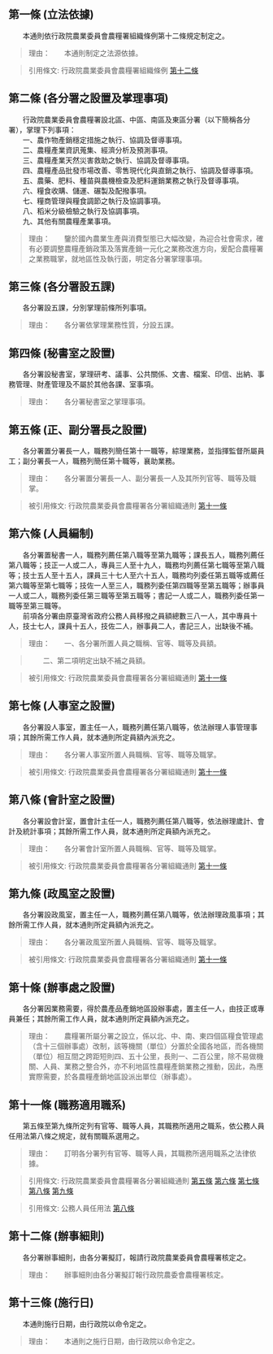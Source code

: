 第一條 (立法依據)
-----------------
　　本通則依行政院農業委員會農糧署組織條例第十二條規定制定之。  
> 理由：　　本通則制定之法源依據。

> 引用條文: 行政院農業委員會農糧署組織條例 [第十二條](../../人事其他/組織編制/行政院農業委員會農糧署組織條例.md#第十二條-分署之設置)



第二條 (各分署之設置及掌理事項)
-------------------------------
　　行政院農業委員會農糧署設北區、中區、南區及東區分署（以下簡稱各分署），掌理下列事項：  
　　一、農作物產銷穩定措施之執行、協調及督導事項。  
　　二、農糧產業資訊蒐集、經濟分析及預測事項。  
　　三、農糧產業天然災害救助之執行、協調及督導事項。  
　　四、農糧產品批發市場改善、零售現代化與直銷之執行、協調及督導事項。  
　　五、農藥、肥料、種苗與農機檢查及肥料運銷業務之執行及督導事項。  
　　六、糧食收購、儲運、碾製及配撥事項。  
　　七、糧商管理與糧食調節之執行及協調事項。  
　　八、稻米分級檢驗之執行及協調事項。  
　　九、其他有關農糧產業事項。  
> 理由：　　鑒於國內農業生產與消費型態已大幅改變，為迎合社會需求，確有必要調整農糧產銷政策及落實產銷一元化之業務改進方向，爰配合農糧署之業務職掌，就地區性及執行面，明定各分署掌理事項。



第三條 (各分署設五課)
---------------------
　　各分署設五課，分別掌理前條所列事項。  
> 理由：　　各分署依掌理業務性質，分設五課。



第四條 (秘書室之設置)
---------------------
　　各分署設秘書室，掌理研考、議事、公共關係、文書、檔案、印信、出納、事務管理、財產管理及不屬於其他各課、室事項。  
> 理由：　　各分署秘書室之掌理事項。



第五條 (正、副分署長之設置)
---------------------------
　　各分署置分署長一人，職務列簡任第十一職等，綜理業務，並指揮監督所屬員工；副分署長一人，職務列簡任第十職等，襄助業務。  
> 理由：　　各分署置分署長一人、副分署長一人及其所列官等、職等及職掌。

> 被引用條文: 行政院農業委員會農糧署各分署組織通則 [第十一條](../../人事其他/組織編制/行政院農業委員會農糧署各分署組織通則.md#第十一條-職務適用職系)



第六條 (人員編制)
-----------------
　　各分署置秘書一人，職務列薦任第八職等至第九職等；課長五人，職務列薦任第八職等；技正一人或二人，專員三人至十九人，職務均列薦任第七職等至第八職等；技士五人至十五人，課員三十七人至六十五人，職務均列委任第五職等或薦任第六職等至第七職等；技佐一人至三人，職務列委任第四職等至第五職等；辦事員一人或二人，職務列委任第三職等至第五職等；書記一人或二人，職務列委任第一職等至第三職等。  
　　前項各分署由原臺灣省政府公務人員移撥之員額總數三八一人，其中專員十人，技士七人，課員十五人，技佐二人，辦事員二人，書記三人，出缺後不補。  
> 理由：　　一、各分署所置人員之職稱、官等、職等及員額。

> 　　二、第二項明定出缺不補之員額。

> 被引用條文: 行政院農業委員會農糧署各分署組織通則 [第十一條](../../人事其他/組織編制/行政院農業委員會農糧署各分署組織通則.md#第十一條-職務適用職系)



第七條 (人事室之設置)
---------------------
　　各分署設人事室，置主任一人，職務列薦任第八職等，依法辦理人事管理事項；其餘所需工作人員，就本通則所定員額內派充之。  
> 理由：　　各分署人事室所置人員職稱、官等、職等及職掌。

> 被引用條文: 行政院農業委員會農糧署各分署組織通則 [第十一條](../../人事其他/組織編制/行政院農業委員會農糧署各分署組織通則.md#第十一條-職務適用職系)



第八條 (會計室之設置)
---------------------
　　各分署設會計室，置會計主任一人，職務列薦任第八職等，依法辦理歲計、會計及統計事項；其餘所需工作人員，就本通則所定員額內派充之。  
> 理由：　　各分署會計室所置人員職稱、官等、職等及職掌。

> 被引用條文: 行政院農業委員會農糧署各分署組織通則 [第十一條](../../人事其他/組織編制/行政院農業委員會農糧署各分署組織通則.md#第十一條-職務適用職系)



第九條 (政風室之設置)
---------------------
　　各分署設政風室，置主任一人，職務列薦任第八職等，依法辦理政風事項；其餘所需工作人員，就本通則所定員額內派充之。  
> 理由：　　各分署政風室所置人員職稱、官等、職等及職掌。

> 被引用條文: 行政院農業委員會農糧署各分署組織通則 [第十一條](../../人事其他/組織編制/行政院農業委員會農糧署各分署組織通則.md#第十一條-職務適用職系)



第十條 (辦事處之設置)
---------------------
　　各分署因業務需要，得於農產品產銷地區設辦事處，置主任一人，由技正或專員兼任；其餘所需工作人員，就本通則所定員額內派充之。  
> 理由：　　農糧署所屬分署之設立，係以北、中、南、東四個區糧食管理處（含十三個辦事處）改制，該等機關（單位）分置於全國各地區，而各機關（單位）相互間之跨距短則四、五十公里，長則一、二百公里，除不易做機關、人員、業務之整合外，亦不利地區性農糧產銷業務之推動，因此，為應實際需要，於各農糧產銷地區設派出單位（辦事處）。



第十一條 (職務適用職系)
-----------------------
　　第五條至第九條所定列有官等、職等人員，其職務所適用之職系，依公務人員任用法第八條之規定，就有關職系選用之。  
> 理由：　　訂明各分署列有官等、職等人員，其職務所適用職系之法律依據。

> 引用條文: 行政院農業委員會農糧署各分署組織通則 [第五條](../../人事其他/組織編制/行政院農業委員會農糧署各分署組織通則.md#第五條-正、副分署長之設置) [第六條](../../人事其他/組織編制/行政院農業委員會農糧署各分署組織通則.md#第六條-人員編制) [第七條](../../人事其他/組織編制/行政院農業委員會農糧署各分署組織通則.md#第七條-人事室之設置) [第八條](../../人事其他/組織編制/行政院農業委員會農糧署各分署組織通則.md#第八條-會計室之設置) [第九條](../../人事其他/組織編制/行政院農業委員會農糧署各分署組織通則.md#第九條-政風室之設置)

> 引用條文: 公務人員任用法 [第八條](../../考試/任免升遷/公務人員任用法.md#第八條-職系說明書)



第十二條 (辦事細則)
-------------------
　　各分署辦事細則，由各分署擬訂，報請行政院農業委員會農糧署核定之。  
> 理由：　　辦事細則由各分署擬訂報行政院農委會農糧署核定。



第十三條 (施行日)
-----------------
　　本通則施行日期，由行政院以命令定之。  
> 理由：　　本通則之施行日期，由行政院以命令定之。